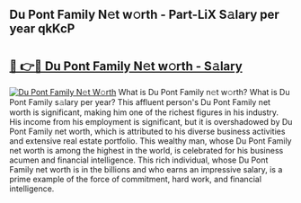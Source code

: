 ## Du Pont Family N𝚎t w𝚘rth - Part-LiX S𝚊lary per year qkKcP

# <h2><a href="http://gc2wo1.nevu.top/?p=Du+Pont+Family">🔗 👉🔴 Du Pont Family N𝚎t w𝚘rth - S𝚊lary</a></h2>

[![Du Pont Family N𝚎t W𝚘rth](https://i.imgur.com/Oavwk0R.jpeg)](http://gc2wo1.nevu.top/?p=Du+Pont+Family)
What is Du Pont Family n𝚎t w𝚘rth? What is Du Pont Family s𝚊lary per year?
This affluent person's Du Pont Family net worth is significant, making him one of the richest figures in his industry. His income from his employment is significant, but it is overshadowed by Du Pont Family net worth, which is attributed to his diverse business activities and extensive real estate portfolio. This wealthy man, whose Du Pont Family net worth is among the highest in the world, is celebrated for his business acumen and financial intelligence. This rich individual, whose Du Pont Family net worth is in the billions and who earns an impressive salary, is a prime example of the force of commitment, hard work, and financial intelligence.
